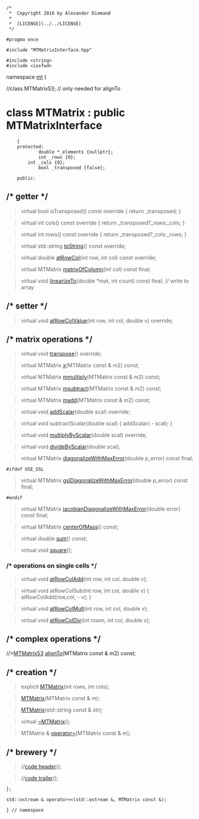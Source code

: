 ~~~ { .cpp }
/*
 *  Copyright 2016 by Alexander Diemand
 *
 *  [LICENSE](../../LICENSE)
 */

#pragma once

#include "MTMatrixInterface.hpp"

#include <string>
#include <iosfwd>

~~~

namespace [mt](namespace_mt.list) {

//class MTMatrix53; // only needed for alignTo

# class MTMatrix : public MTMatrixInterface

~~~ { .cpp }
    {
   	protected:
    		double *_elements {nullptr};
    		int _rows {0};
		int _cols {0};
    		bool _transposed {false};

   	public:
~~~

##		/* getter */

>virtual bool isTransposed() const override { return _transposed; }

>virtual int cols() const override { return _transposed?_rows:_cols; }

>virtual int rows() const override { return _transposed?_cols:_rows; }

>virtual std::string [toString](MTMatrix_toString.cpp.md)() const override;

>virtual double [atRowCol](MTMatrix_atRowCol.cpp.md)(int row, int col) const override;

>virtual MTMatrix [matrixOfColumn](MTMatrix_matrixOfColumn.cpp.md)(int col) const final;

>virtual void [linearizeTo](MTMatrix_linearizeTo.cpp.md)(double *mat, int count) const final; // write to array

##		/* setter */

>virtual void [atRowColValue](MTMatrix_atRowColValue.cpp.md)(int row, int col, double v) override;

##		/* matrix operations */

>virtual void [transpose](MTMatrix_transpose.cpp.md)() override;

>virtual MTMatrix [x](MTMatrix_x.cpp.md)(MTMatrix const & m2) const;

>virtual MTMatrix [mmultiply](MTMatrix_mmultiply.cpp.md)(MTMatrix const & m2) const;

>virtual MTMatrix [msubtract](MTMatrix_msubtract.cpp.md)(MTMatrix const & m2) const;

>virtual MTMatrix [madd](MTMatrix_madd.cpp.md)(MTMatrix const & m2) const;

>virtual void [addScalar](MTMatrix_addScalar.cpp.md)(double scal) override;

>virtual void subtractScalar(double scal) { addScalar( - scal); }

>virtual void [multiplyByScalar](MTMatrix_multiplyByScalar.cpp.md)(double scal) override;

>virtual void [divideByScalar](MTMatrix_divideByScalar.cpp.md)(double scal);

>virtual MTMatrix [diagonalizeWithMaxError](MTMatrix_diagonalizeWithMaxError.cpp.md)(double p_error) const final;

~~~ { .cpp }
#ifdef USE_GSL
~~~

>virtual MTMatrix [gslDiagonalizeWithMaxError](MTMatrix_gslDiagonalizeWithMaxError.cpp.md)(double p_error) const final;

~~~ { .cpp }
#endif
~~~

>virtual MTMatrix [jacobianDiagonalizeWithMaxError](MTMatrix_jacobianDiagonalizeWithMaxError.cpp.md)(double error) const final;

>virtual MTMatrix [centerOfMass](MTMatrix_centerOfMass.cpp.md)() const;

>virtual double [sum](MTMatrix_sum.cpp.md)() const;

>virtual void [square](MTMatrix_square.cpp.md)();

###		/* operations on single cells */

>virtual void [atRowColAdd](MTMatrix_atRowColAdd.cpp.md)(int row, int col, double v);

>virtual void atRowColSub(int row, int col, double v) { atRowColAdd(row,col,  - v); }

>virtual void [atRowColMult](MTMatrix_atRowColMult.cpp.md)(int row, int col, double v);

>virtual void [atRowColDiv](MTMatrix_atRowColDiv.cpp.md)(int rowm, int col, double v);


##		/* complex operations */

//>[MTMatrix53](MTMatrix53.hpp) [alignTo](MTMatrix_alignTo.cpp.md)(MTMatrix const & m2) const;

##		/* creation */

>explicit [MTMatrix](MTMatrix_ctor.cpp.md)(int rows, int cols);

>[MTMatrix](MTMatrix_ctor.cpp.md)(MTMatrix const & m);

>[MTMatrix](MTMatrix_ctor.cpp.md)(std::string const & str);

>virtual [~MTMatrix](MTMatrix_dtor.cpp.md)();

>MTMatrix & [operator=](MTMatrix_ctor.cpp.md)(MTMatrix const & m);

## /* brewery */

>//[code header](MTMatrix_-alpha-.md)();

>//[code trailer](MTMatrix_-omega-.md)();


~~~ { .cpp }
};

std::ostream & operator<<(std::ostream &, MTMatrix const &);

} // namespace
~~~

